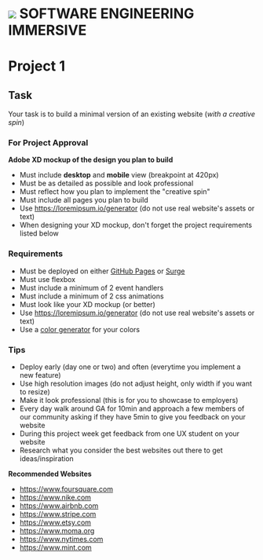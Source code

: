 # ![](https://ga-dash.s3.amazonaws.com/production/assets/logo-9f88ae6c9c3871690e33280fcf557f33.png)  SOFTWARE ENGINEERING IMMERSIVE

# Project 1

## Task

Your task is to build a minimal version of an existing website (*with a creative spin*)

### For Project Approval

**Adobe XD mockup of the design you plan to build**
- Must include **desktop** and **mobile** view (breakpoint at 420px)
- Must be as detailed as possible and look professional
- Must reflect how you plan to implement the "creative spin"
- Must include all pages you plan to build
- Use https://loremipsum.io/generator (do not use real website's assets or text)
- When designing your XD mockup, don't forget the project requirements listed below

### Requirements

- Must be deployed on either [GitHub Pages](https://pages.github.com) or [Surge](https://surge.sh/)
- Must use flexbox
- Must include a minimum of 2 event handlers
- Must include a minimum of 2 css animations
- Must look like your XD mockup (or better)
- Use https://loremipsum.io/generator (do not use real website's assets or text)
- Use a [color generator](https://mycolor.space) for your colors

### Tips

- Deploy early (day one or two) and often (everytime you implement a new feature)
- Use high resolution images (do not adjust height, only width if you want to resize)
- Make it look professional (this is for you to showcase to employers)
- Every day walk around GA for 10min and approach a few members of our community asking if they have 5min to give you feedback on your website
- During this project week get feedback from one UX student on your website
- Research what you consider the best websites out there to get ideas/inspiration

**Recommended Websites**

- https://www.foursquare.com
- https://www.nike.com
- https://www.airbnb.com
- https://www.stripe.com
- https://www.etsy.com
- https://www.moma.org
- https://www.nytimes.com
- https://www.mint.com
